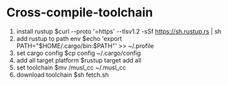 # Cross-compile-toolchain


1.  install rustup              $curl --proto '=https' --tlsv1.2 -sSf https://sh.rustup.rs | sh
2.  add rustup to path env      $echo 'export PATH="$HOME/.cargo/bin:$PATH"' >> ~/.profile
3.  set cargo config            $cp config ~/.cargo/config
4.  add all target platform     $rustup target add all
5.  set toolchain               $mv /musl_cc ~/.musl_cc
6.  download toolchain          $sh fetch.sh
